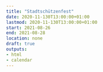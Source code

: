 ```yaml
---
title: "Stadtschützenfest"
date: 2020-11-130T13:00:00+01:00
lastmod: 2020-11-130T13:00:00+01:00
start: 2021-08-26
end: 2021-08-28
location: none
draft: true
outputs:
- html
- calendar
---
```

